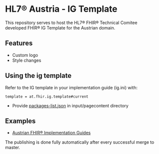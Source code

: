 # HL7® Austria - IG Template

This repository serves to host the HL7® FHIR® Technical Comitee developed FHIR® IG Template for the Austrian domain.

## Features
* Custom logo
* Style changes

## Using the ig template

Refer to the IG template in your implementation guide (ig.ini) with:
```
template = at.fhir.ig.template#current
```

* Provide [packages-list.json](https://wiki.hl7.org/index.php?title=FHIR_IG_PackageList_doco) in input/pagecontent directory

## Examples
* [Austrian FHIR® Implementation Guides](https://fhir.hl7.at/)

The publishing is done fully automatically after every successful merge to master. 
